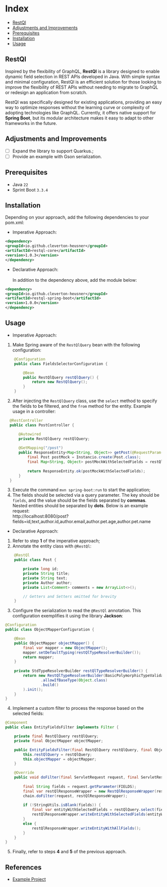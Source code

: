 # Index
- [RestQl](#restql)
- [Adjustments and Improvements](#adjustments-and-improvements)
- [Prerequisites](#prerequisites)
- [Installation](#installation)
- [Usage](#usage)

## RestQl
<p>Inspired by the flexibility of GraphQL, <strong>RestQl</strong> is a library designed to enable dynamic field
selection in REST APIs developed in Java. With simple syntax and minimal configuration, RestQl is an efficient solution
for those looking to improve the flexibility of REST APIs without needing to migrate to GraphQL or redesign an
application from scratch.</p>
RestQl was specifically designed for existing applications, providing an easy way to optimize responses without the
learning curve or complexity of adopting technologies like GraphQL. Currently, it offers native support for 
<strong>Spring Boot</strong>, but its modular architecture makes it easy to adapt to other frameworks in the future.

## Adjustments and Improvements
- [ ] Expand the library to support Quarkus.;
- [ ] Provide an example with Gson serialization.

## Prerequisites
- Java `22`
- Sprint Boot `3.3.4`

## Installation
Depending on your approach, add the following dependencies to your pom.xml:
* Imperative Approach:
```xml
<dependency>
<groupId>io.github.cleverton-heusner</groupId>
<artifactId>restql-core</artifactId>
<version>1.0.3</version>
</dependency>
```
* Declarative Approach:
</br></br>In addition to the dependency above, add the module below:
```xml
<dependency>
<groupId>io.github.cleverton-heusner</groupId>
<artifactId>restql-spring-boot</artifactId>
<version>1.0.0</version>
</dependency>
```

## Usage
* Imperative Approach:
1. Make Spring aware of the ```RestQlQuery``` bean with the following configuration:
```java
    @Configuration
    public class FieldsSelectorConfiguration {

        @Bean
        public RestQlQuery restQlQuery() {
            return new RestQlQuery();
        }
    }
```
2. After injecting the ```RestQlQuery``` class, use the ```select``` method to specify the fields to be filtered, and
the ```from``` method for the entity. Example usage in a controller:
```java
  @RestController
  public class PostController {

      @Autowired
      private RestQlQuery restQlQuery;
    
      @GetMapping("/post")
      public ResponseEntity<Map<String, Object>> getPost(@RequestParam(name = "fields", required = false) final String fields) {
          final Post postMock = Instancio.create(Post.class);
          final Map<String, Object> postMockWithSelectedFields = restQlQuery.select(fields).from(postMock);
        
          return ResponseEntity.ok(postMockWithSelectedFields);
      }
  }
```
3. Execute the command ```mvn spring-boot:run``` to start the application;
4. The fields should be selected via a query parameter. The key should be ```fields```, and the value should be the 
fields separated by **commas**. Nested entities should be separated by **dots**. Below is an example request:</br>
http://localhost:8080/post?fields=id,text,author.id,author.email,author.pet.age,author.pet.name

* Declarative Approach:
1. Refer to step **1** of the imperative approach;
2. Annotate the entity class with ```@RestQl```:
```java
    @RestQl
    public class Post {

        private long id;
        private String title;
        private String text;
        private Author author;
        private List<Comment> comments = new ArrayList<>();

        // Getters and Setters omitted for brevity
    }
```
3. Configure the serialization to read the ```@RestQl``` annotation. This configuration exemplifies it using the library **Jackson**:
```java
@Configuration
public class ObjectMapperConfiguration {

    @Bean
    public ObjectMapper objectMapper() {
        final var mapper = new ObjectMapper();
        mapper.setDefaultTyping(restQlTypeResolverBuilder());
        return mapper;
    }
    
    private StdTypeResolverBuilder restQlTypeResolverBuilder() {
        return new RestQlTypeResolverBuilder(BasicPolymorphicTypeValidator.builder()
                .allowIfBaseType(Object.class)
                .build()
        ).init();
    }
}
```
4. Implement a custom filter to process the response based on the selected fields:
```java   
@Component
public class EntityFieldsFilter implements Filter {

    private final RestQlQuery restQlQuery;
    private final ObjectMapper objectMapper;

    public EntityFieldsFilter(final RestQlQuery restQlQuery, final ObjectMapper objectMapper) {
        this.restQlQuery = restQlQuery;
        this.objectMapper = objectMapper;
    }

    @Override
    public void doFilter(final ServletRequest request, final ServletResponse response, final FilterChain chain) throws IOException, ServletException {
    
        final String fields = request.getParameter(FIELDS);
        final var restQlResponseWrapper = new RestQlResponseWrapper(response, objectMapper);
        chain.doFilter(request, restQlResponseWrapper);
    
        if (!StringUtils.isBlank(fields)) {
            final var entityWithSelectedFields = restQlQuery.select(fields).from(restQlResponseWrapper.readEntity());
            restQlResponseWrapper.writeEntityWithSelectedFields(entityWithSelectedFields);
        }
        else {
            restQlResponseWrapper.writeEntityWithAllFields();
        }
    }
}
```
5. Finally, refer to steps **4** and **5** of the previous approach.
## References
- [Example Project](https://github.com/cleverton-heusner/restql-usage)
